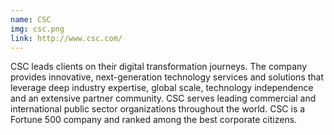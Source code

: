 ```yaml
---
name: CSC
img: csc.png
link: http://www.csc.com/
---
```

CSC leads clients on their digital transformation journeys. The company provides innovative, next-generation technology services and solutions that leverage deep industry expertise, global scale, technology independence and an extensive partner community. CSC serves leading commercial and international public sector organizations throughout the world. CSC is a Fortune 500 company and ranked among the best corporate citizens.
